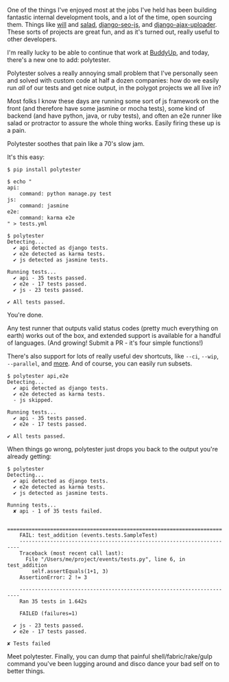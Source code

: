 One of the things I've enjoyed most at the jobs I've held has been building fantastic internal development tools, and a lot of the time, open sourcing them.  Things like [will]() and [salad](), [django-seo-js](), and [django-ajax-uploader]().  These sorts of projects are great fun, and as it's turned out, really useful to other developers.

I'm really lucky to be able to continue that work at [BuddyUp](http://www.buddyup.org), and today, there's a new one to add: polytester.

Polytester solves a really annoying small problem that I've personally seen and solved with custom code at half a dozen companies: how do we easily run *all* of our tests and get nice output, in the polygot projects we all live in?

Most folks I know these days are running some sort of js framework on the front (and therefore have some jasmine or mocha tests), some kind of backend (and have python, java, or ruby tests), and often an e2e runner like salad or protractor to assure the whole thing works.  Easily firing these up is a pain.  

Polytester soothes that pain like a 70's slow jam.

It's this easy:

```
$ pip install polytester

$ echo "
api:
    command: python manage.py test
js:
    command: jasmine
e2e:
    command: karma e2e
" > tests.yml

$ polytester
Detecting...
  ✔ api detected as django tests.
  ✔ e2e detected as karma tests.
  ✔ js detected as jasmine tests.

Running tests...
  ✔ api - 35 tests passed.
  ✔ e2e - 17 tests passed.
  ✔ js - 23 tests passed.

✔ All tests passed.
```

You're done.

Any test runner that outputs valid status codes (pretty much everything on earth) works out of the box, and extended support is available for a handful of languages. (And growing! Submit a PR - it's four simple functions!)

There's also support for lots of really useful dev shortcuts, like `--ci`, `--wip`, `--parallel`, and [more]().  And of course, you can easily run subsets.

```
$ polytester api,e2e
Detecting...
  ✔ api detected as django tests.
  ✔ e2e detected as karma tests.
  - js skipped.

Running tests...
  ✔ api - 35 tests passed.
  ✔ e2e - 17 tests passed.

✔ All tests passed.
```

When things go wrong, polytester just drops you back to the output you're already getting:

```
$ polytester
Detecting...
  ✔ api detected as django tests.
  ✔ e2e detected as karma tests.
  ✔ js detected as jasmine tests.

Running tests...
  ✘ api - 1 of 35 tests failed.

    ======================================================================
    FAIL: test_addition (events.tests.SampleTest)
    ----------------------------------------------------------------------
    Traceback (most recent call last):
      File "/Users/me/project/events/tests.py", line 6, in test_addition
        self.assertEquals(1+1, 3)
    AssertionError: 2 != 3

    ----------------------------------------------------------------------
    Ran 35 tests in 1.642s

    FAILED (failures=1)

  ✔ js - 23 tests passed.
  ✔ e2e - 17 tests passed.

✘ Tests failed
```

Meet polytester.  Finally, you can dump that painful shell/fabric/rake/gulp command you've been lugging around and disco dance your bad self on to better things.